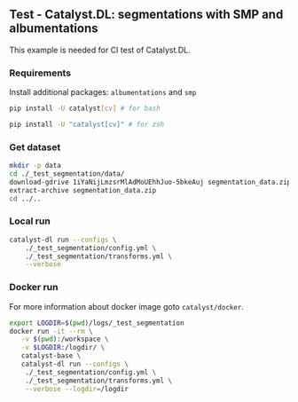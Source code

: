 ## Test - Catalyst.DL: segmentations with SMP and albumentations

This example is needed for CI test of Catalyst.DL.

### Requirements

Install additional packages: `albumentations` and `smp`

```bash
pip install -U catalyst[cv] # for bash

pip install -U "catalyst[cv]" # for zsh
```

### Get dataset

```bash
mkdir -p data
cd ./_test_segmentation/data/
download-gdrive 1iYaNijLmzsrMlAdMoUEhhJuo-5bkeAuj segmentation_data.zip
extract-archive segmentation_data.zip
cd ../..
```

### Local run

```bash
catalyst-dl run --configs \
    ./_test_segmentation/config.yml \
    ./_test_segmentation/transforms.yml \
    --verbose
```

### Docker run

For more information about docker image goto `catalyst/docker`.

```bash
export LOGDIR=$(pwd)/logs/_test_segmentation
docker run -it --rm \
   -v $(pwd):/workspace \
   -v $LOGDIR:/logdir/ \
   catalyst-base \
   catalyst-dl run --configs \
    ./_test_segmentation/config.yml \
    ./_test_segmentation/transforms.yml \
    --verbose --logdir=/logdir
```
